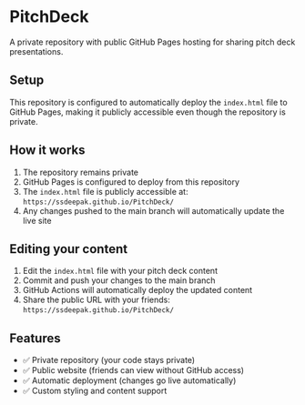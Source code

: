 # PitchDeck

A private repository with public GitHub Pages hosting for sharing pitch deck presentations.

## Setup

This repository is configured to automatically deploy the `index.html` file to GitHub Pages, making it publicly accessible even though the repository is private.

## How it works

1. The repository remains private
2. GitHub Pages is configured to deploy from this repository 
3. The `index.html` file is publicly accessible at: `https://ssdeepak.github.io/PitchDeck/`
4. Any changes pushed to the main branch will automatically update the live site

## Editing your content

1. Edit the `index.html` file with your pitch deck content
2. Commit and push your changes to the main branch
3. GitHub Actions will automatically deploy the updated content
4. Share the public URL with your friends: `https://ssdeepak.github.io/PitchDeck/`

## Features

- ✅ Private repository (your code stays private)
- ✅ Public website (friends can view without GitHub access)
- ✅ Automatic deployment (changes go live automatically)
- ✅ Custom styling and content support